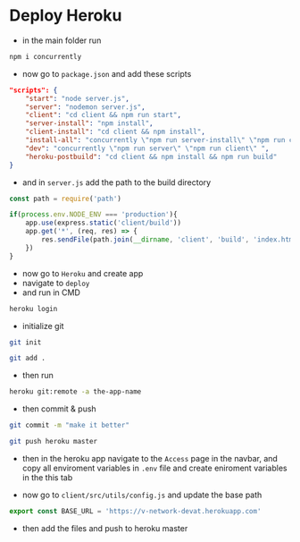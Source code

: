 # Deploy Heroku

- in the main folder run 
```bash
npm i concurrently
```

- now go to `package.json` and add these scripts
```json
"scripts": {
    "start": "node server.js",
    "server": "nodemon server.js",
    "client": "cd client && npm run start",
    "server-install": "npm install",
    "client-install": "cd client && npm install",
    "install-all": "concurrently \"npm run server-install\" \"npm run client-install\" ",
    "dev": "concurrently \"npm run server\" \"npm run client\" ",
    "heroku-postbuild": "cd client && npm install && npm run build"
}
```
- and in `server.js` add the path to the build directory
```js
const path = require('path')

if(process.env.NODE_ENV === 'production'){
    app.use(express.static('client/build'))
    app.get('*', (req, res) => {
        res.sendFile(path.join(__dirname, 'client', 'build', 'index.html'))
    })
}
```

- now go to `Heroku` and create app
- navigate to `deploy`
- and run in CMD
```bash
heroku login
```
- initialize git
```bash
git init

git add .
```
- then run 
```bash
heroku git:remote -a the-app-name
```
- then commit & push
```bash
git commit -m "make it better"

git push heroku master
```
- then in the heroku app navigate to the `Access` page in the navbar, and copy all enviroment variables in `.env` file and create eniroment variables in the this tab

- now go to `client/src/utils/config.js` and update the base path
```js
export const BASE_URL = 'https://v-network-devat.herokuapp.com'
```

- then add the files and push to heroku master

